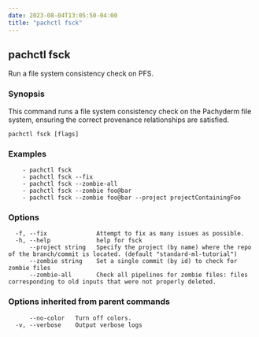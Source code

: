```yaml
---
date: 2023-08-04T13:05:50-04:00
title: "pachctl fsck"
---
```


## pachctl fsck

Run a file system consistency check on PFS.

### Synopsis

This command runs a file system consistency check on the Pachyderm file system, ensuring the correct provenance relationships are satisfied.

```
pachctl fsck [flags]
```

### Examples

```
	- pachctl fsck 
	- pachctl fsck --fix 
	- pachctl fsck --zombie-all 
	- pachctl fsck --zombie foo@bar 
	- pachctl fsck --zombie foo@bar --project projectContainingFoo 

```

### Options

```
  -f, --fix              Attempt to fix as many issues as possible.
  -h, --help             help for fsck
      --project string   Specify the project (by name) where the repo of the branch/commit is located. (default "standard-ml-tutorial")
      --zombie string    Set a single commit (by id) to check for zombie files
      --zombie-all       Check all pipelines for zombie files: files corresponding to old inputs that were not properly deleted.
```

### Options inherited from parent commands

```
      --no-color   Turn off colors.
  -v, --verbose    Output verbose logs
```


